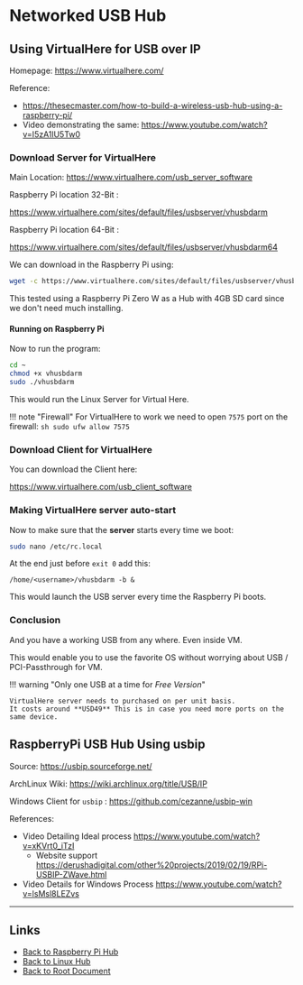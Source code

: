 # Networked USB Hub

## Using VirtualHere for USB over IP

Homepage: <https://www.virtualhere.com/>

Reference:

- <https://thesecmaster.com/how-to-build-a-wireless-usb-hub-using-a-raspberry-pi/>
- Video demonstrating the same: <https://www.youtube.com/watch?v=I5zA1lU5Tw0>

### Download Server for VirtualHere

Main Location: <https://www.virtualhere.com/usb_server_software>

Raspberry Pi location 32-Bit :

<https://www.virtualhere.com/sites/default/files/usbserver/vhusbdarm>

Raspberry Pi location 64-Bit :

<https://www.virtualhere.com/sites/default/files/usbserver/vhusbdarm64>

We can download in the Raspberry Pi using:

```sh
wget -c https://www.virtualhere.com/sites/default/files/usbserver/vhusbdarm
```

This tested using a Raspberry Pi Zero W as a Hub with 4GB SD card since we don't need much installing.

#### Running on Raspberry Pi

Now to run the program:

```sh
cd ~
chmod +x vhusbdarm
sudo ./vhusbdarm
```

This would run the Linux Server for Virtual Here.

!!! note "Firewall"
    For VirtualHere to work we need to open `7575` port on the firewall:
    ```sh
    sudo ufw allow 7575
    ```

### Download Client for VirtualHere

You can download the Client here:

<https://www.virtualhere.com/usb_client_software>

### Making VirtualHere server auto-start

Now to make sure that the **server** starts every time we boot:

```sh
sudo nano /etc/rc.local
```

At the end just before `exit 0` add this:

```
/home/<username>/vhusbdarm -b &
```

This would launch the USB server every time the Raspberry Pi boots.

### Conclusion

And you have a working USB from any where. Even inside VM.

This would enable you to use the favorite OS without worrying about USB / PCI-Passthrough for VM.

!!! warning "Only one USB at a time for *Free Version*"

    VirtualHere server needs to purchased on per unit basis.
    It costs around **USD49** This is in case you need more ports on the same device.

## RaspberryPi USB Hub Using usbip

Source: <https://usbip.sourceforge.net/>

ArchLinux Wiki: <https://wiki.archlinux.org/title/USB/IP>

Windows Client for `usbip` : <https://github.com/cezanne/usbip-win>

References:

- Video Detailing Ideal process <https://www.youtube.com/watch?v=xKVrt0_iTzI>
    - Website support <https://derushadigital.com/other%20projects/2019/02/19/RPi-USBIP-ZWave.html>
- Video Details for Windows Process <https://www.youtube.com/watch?v=lsMsl8LEZvs>


----
<!-- Footer Begins Here -->
## Links

- [Back to Raspberry Pi Hub](./README.md)
- [Back to Linux Hub](../README.md)
- [Back to Root Document](../../README.md)
